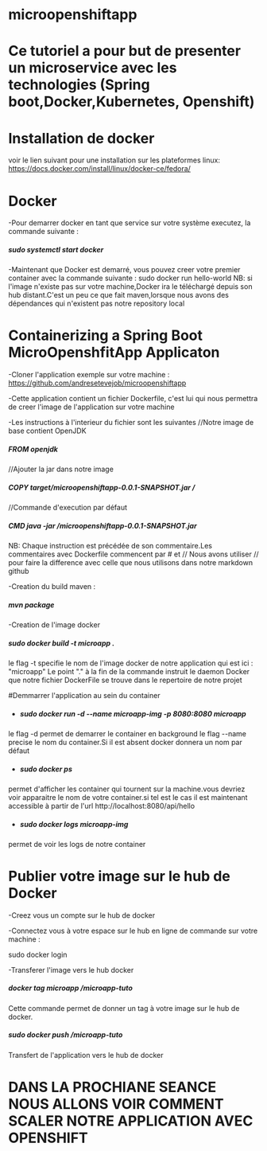 # microopenshiftapp
# Ce tutoriel a pour but de presenter un microservice avec les technologies (Spring boot,Docker,Kubernetes, Openshift)

# Installation de docker
voir le lien suivant pour une installation sur les plateformes linux: https://docs.docker.com/install/linux/docker-ce/fedora/

# Docker

-Pour demarrer docker en tant que service sur votre système executez, la commande suivante :

   ##### sudo systemctl start docker

-Maintenant que  Docker est demarré, vous pouvez creer votre premier container avec la commande suivante :
   sudo docker run hello-world
NB: si l'image n'existe pas sur votre machine,Docker ira le téléchargé depuis son hub distant.C'est un peu ce
que fait maven,lorsque nous avons des dépendances qui n'existent pas notre repository local

# Containerizing a Spring Boot MicroOpenshfitApp Applicaton
-Cloner l'application exemple sur votre machine : https://github.com/andresetevejob/microopenshiftapp

-Cette application contient un fichier Dockerfile, c'est lui qui nous permettra de creer l'image de l'application sur
 votre machine

-Les instructions à l'interieur du fichier sont les suivantes
 //Notre image de base contient OpenJDK
 ##### FROM openjdk

 //Ajouter la jar dans notre image
 ##### COPY target/microopenshiftapp-0.0.1-SNAPSHOT.jar /

 //Commande d'execution par défaut
 ##### CMD java -jar /microopenshiftapp-0.0.1-SNAPSHOT.jar

 NB: Chaque instruction est précédée de son commentaire.Les commentaires avec Dockerfile commencent par # et //
 Nous avons utiliser // pour faire la difference avec celle que nous utilisons dans notre markdown github

-Creation du build maven :
  ##### mvn package

-Creation de l'image docker
 ##### sudo docker build -t microapp .

le flag -t specifie le nom de l'image docker de notre application qui est ici : "microapp"
Le point "." à la fin de la commande instruit le daemon Docker que notre fichier DockerFile se trouve dans le repertoire de notre
projet

#Demmarrer l'application au sein du container

- ##### sudo docker run -d --name microapp-img -p 8080:8080 microapp

le flag -d permet de demarrer le container en background
le flag --name precise le nom du container.Si il est absent docker donnera un nom par défaut

- ##### sudo docker ps

permet d'afficher les container qui tournent sur la machine.vous devriez voir apparaitre le nom de
votre container.si tel est le cas il est maintenant accessible à partir de l'url http://localhost:8080/api/hello

- ##### sudo docker logs microapp-img

permet de voir les logs de notre container

# Publier votre image sur le hub de Docker
-Creez vous un compte sur le hub de docker

-Connectez vous à votre espace sur le hub en ligne de commande sur votre machine :

 sudo docker login

-Transferer l'image vers le hub docker

 ##### docker tag microapp <your username>/microapp-tuto

Cette commande permet de donner un tag à votre image sur le hub de docker.

 ##### sudo docker push <your username>/microapp-tuto

Transfert de l'application vers le hub de docker


# DANS LA PROCHIANE SEANCE NOUS ALLONS VOIR COMMENT SCALER NOTRE APPLICATION AVEC OPENSHIFT